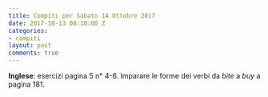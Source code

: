 ```yaml
---
title: Compiti per Sabato 14 Ottobre 2017
date: 2017-10-13 08:10:00 Z
categories:
- compiti
layout: post
comments: true
---
```


**Inglese**: esercizi pagina 5 n° 4-6.
Imparare le forme dei verbi da *bite* a *buy* a pagina 181.